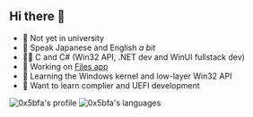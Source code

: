 ## Hi there 👋

- 🏫 Not yet in university
- 💬 Speak Japanese and English *a bit*
- 👨‍💻 C and C# (Win32 API, .NET dev and WinUI fullstack dev)
- 🔭 Working on [Files app](https://files-community/Files)
- 🌱 Learning the Windows kernel and low-layer Win32 API
- 👯 Want to learn complier and UEFI development

![0x5bfa's profile](https://github-readme-stats.vercel.app/api?username=0x5bfa&show_icons=true&bg_color=00000000)
![0x5bfa's languages](https://github-readme-stats.vercel.app/api/top-langs/?username=0x5bfa&layout=compact&bg_color=00000000)
